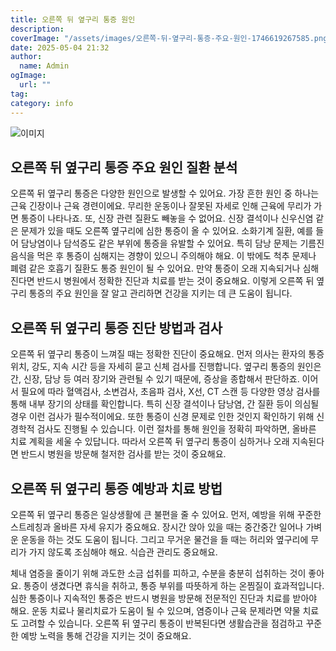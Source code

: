 ```yaml
---
title: 오른쪽 뒤 옆구리 통증 원인
description:
coverImage: "/assets/images/오른쪽-뒤-옆구리-통증-주요-원인-1746619267585.png"
date: 2025-05-04 21:32
author:
  name: Admin
ogImage:
  url: ""
tag:
category: info
---
```


![이미지](/assets/images/오른쪽-뒤-옆구리-통증-주요-원인-1746619267585.png)

## 오른쪽 뒤 옆구리 통증 주요 원인 질환 분석

오른쪽 뒤 옆구리 통증은 다양한 원인으로 발생할 수 있어요.
가장 흔한 원인 중 하나는 근육 긴장이나 근육 경련이에요.
무리한 운동이나 잘못된 자세로 인해 근육에 무리가 가면 통증이 나타나죠. 또, 신장 관련 질환도 빼놓을 수 없어요.
신장 결석이나 신우신염 같은 문제가 있을 때도 오른쪽 옆구리에 심한 통증이 올 수 있어요. 소화기계 질환, 예를 들어 담낭염이나 담석증도 같은 부위에 통증을 유발할 수 있어요.
특히 담낭 문제는 기름진 음식을 먹은 후 통증이 심해지는 경향이 있으니 주의해야 해요.
이 밖에도 척추 문제나 폐렴 같은 호흡기 질환도 통증 원인이 될 수 있어요.
만약 통증이 오래 지속되거나 심해진다면 반드시 병원에서 정확한 진단과 치료를 받는 것이 중요해요.
이렇게 오른쪽 뒤 옆구리 통증의 주요 원인을 잘 알고 관리하면 건강을 지키는 데 큰 도움이 됩니다.

## 오른쪽 뒤 옆구리 통증 진단 방법과 검사

오른쪽 뒤 옆구리 통증이 느껴질 때는 정확한 진단이 중요해요.
먼저 의사는 환자의 통증 위치, 강도, 지속 시간 등을 자세히 묻고 신체 검사를 진행합니다.
옆구리 통증의 원인은 간, 신장, 담낭 등 여러 장기와 관련될 수 있기 때문에, 증상을 종합해서 판단하죠.
이어서 필요에 따라 혈액검사, 소변검사, 초음파 검사, X선, CT 스캔 등 다양한 영상 검사를 통해 내부 장기의 상태를 확인합니다. 특히 신장 결석이나 담낭염, 간 질환 등이 의심될 경우 이런 검사가 필수적이에요.
또한 통증이 신경 문제로 인한 것인지 확인하기 위해 신경학적 검사도 진행될 수 있습니다.
이런 절차를 통해 원인을 정확히 파악하면, 올바른 치료 계획을 세울 수 있답니다.
따라서 오른쪽 뒤 옆구리 통증이 심하거나 오래 지속된다면 반드시 병원을 방문해 철저한 검사를 받는 것이 중요해요.

## 오른쪽 뒤 옆구리 통증 예방과 치료 방법

오른쪽 뒤 옆구리 통증은 일상생활에 큰 불편을 줄 수 있어요.
먼저, 예방을 위해 꾸준한 스트레칭과 올바른 자세 유지가 중요해요. 장시간 앉아 있을 때는 중간중간 일어나 가벼운 운동을 하는 것도 도움이 됩니다.
그리고 무거운 물건을 들 때는 허리와 옆구리에 무리가 가지 않도록 조심해야 해요. 식습관 관리도 중요해요.

체내 염증을 줄이기 위해 과도한 소금 섭취를 피하고, 수분을 충분히 섭취하는 것이 좋아요.
통증이 생겼다면 휴식을 취하고, 통증 부위를 따뜻하게 하는 온찜질이 효과적입니다.
심한 통증이나 지속적인 통증은 반드시 병원을 방문해 전문적인 진단과 치료를 받아야 해요.
운동 치료나 물리치료가 도움이 될 수 있으며, 염증이나 근육 문제라면 약물 치료도 고려할 수 있습니다.
오른쪽 뒤 옆구리 통증이 반복된다면 생활습관을 점검하고 꾸준한 예방 노력을 통해 건강을 지키는 것이 중요해요.
